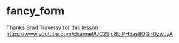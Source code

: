 # fancy_form

Thanks Brad Traversy for this lesson
https://www.youtube.com/channel/UC29ju8bIPH5as8OGnQzwJyA
